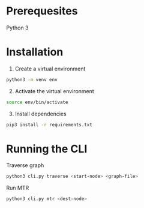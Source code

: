 # Prerequesites

Python 3

# Installation

1. Create a virtual environment
```bash
python3 -m venv env
```

2. Activate the virtual environment
```bash
source env/bin/activate
```

3. Install dependencies
```bash
pip3 install -r requirements.txt
```

# Running the CLI

Traverse graph

```bash
python3 cli.py traverse <start-node> <graph-file>
```

Run MTR

```bash
python3 cli.py mtr <dest-node>